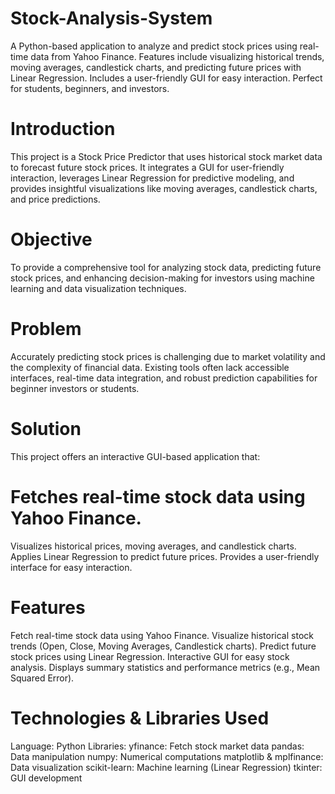 # Stock-Analysis-System
A Python-based application to analyze and predict stock prices using real-time data from Yahoo Finance. Features include visualizing historical trends, moving averages, candlestick charts, and predicting future prices with Linear Regression. Includes a user-friendly GUI for easy interaction. Perfect for students, beginners, and investors.

# Introduction
This project is a Stock Price Predictor that uses historical stock market data to forecast future stock prices. It integrates a GUI for user-friendly interaction, leverages Linear Regression for predictive modeling, and provides insightful visualizations like moving averages, candlestick charts, and price predictions.

# Objective
To provide a comprehensive tool for analyzing stock data, predicting future stock prices, and enhancing decision-making for investors using machine learning and data visualization techniques.

# Problem
Accurately predicting stock prices is challenging due to market volatility and the complexity of financial data. Existing tools often lack accessible interfaces, real-time data integration, and robust prediction capabilities for beginner investors or students.

# Solution
This project offers an interactive GUI-based application that:

# Fetches real-time stock data using Yahoo Finance.
Visualizes historical prices, moving averages, and candlestick charts.
Applies Linear Regression to predict future prices.
Provides a user-friendly interface for easy interaction.

# Features
Fetch real-time stock data using Yahoo Finance.
Visualize historical stock trends (Open, Close, Moving Averages, Candlestick charts).
Predict future stock prices using Linear Regression.
Interactive GUI for easy stock analysis.
Displays summary statistics and performance metrics (e.g., Mean Squared Error).
# Technologies & Libraries Used
Language: Python
Libraries:
yfinance: Fetch stock market data
pandas: Data manipulation
numpy: Numerical computations
matplotlib & mplfinance: Data visualization
scikit-learn: Machine learning (Linear Regression)
tkinter: GUI development
